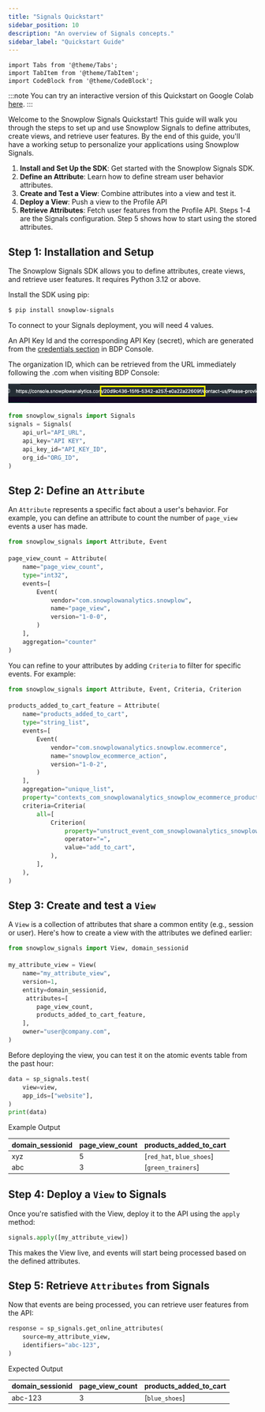 ```yaml
---
title: "Signals Quickstart"
sidebar_position: 10
description: "An overview of Signals concepts."
sidebar_label: "Quickstart Guide"
---
```

```mdx-code-block
import Tabs from '@theme/Tabs';
import TabItem from '@theme/TabItem';
import CodeBlock from '@theme/CodeBlock';
```

:::note 
You can try an interactive version of this Quickstart on Google Colab [here](https://colab.research.google.com/drive/1ExqheS4lIuJRs0wk0B6sxaYfnZGcTYUv).
:::


Welcome to the Snowplow Signals Quickstart! This guide will walk you through the steps to set up and use Snowplow Signals to define attributes, create views, and retrieve user features. By the end of this guide, you'll have a working setup to personalize your applications using Snowplow Signals.

1. **Install and Set Up the SDK**: Get started with the Snowplow Signals SDK.
2. **Define an Attribute**: Learn how to define stream user behavior attributes.
3. **Create and Test a View**: Combine attributes into a view and test it.
4. **Deploy a View**: Push a view to the Profile API
5. **Retrieve Attributes**: Fetch user features from the Profile API.
Steps 1-4 are the Signals configuration. Step 5 shows how to start using the stored attributes.
## Step 1: Installation and Setup
The Snowplow Signals SDK allows you to define attributes, create views, and retrieve user features. It requires Python 3.12 or above.

Install the SDK using pip:

```bash
$ pip install snowplow-signals
```

To connect to your Signals deployment, you will need 4 values.

An API Key Id and the corresponding API Key (secret), which are generated from the [credentials section](https://console.snowplowanalytics.com/credentials) in BDP Console.

The organization ID, which can be retrieved from the URL immediately following the .com when visiting BDP Console:

![](../images/orgID.png)


```python
from snowplow_signals import Signals
signals = Signals(
    api_url="API_URL",
    api_key="API KEY",
    api_key_id="API_KEY_ID",
    org_id="ORG_ID",
)
```

## Step 2: Define an `Attribute`

An `Attribute` represents a specific fact about a user's behavior. For example, you can define an attribute to count the number of `page_view` events a user has made.

```python
from snowplow_signals import Attribute, Event

page_view_count = Attribute(
    name="page_view_count",
    type="int32",
    events=[
        Event(
            vendor="com.snowplowanalytics.snowplow",
            name="page_view",
            version="1-0-0",
        )
    ],
    aggregation="counter"
)
```
You can refine to your attributes by adding `Criteria` to filter for specific events. For example:

```python
from snowplow_signals import Attribute, Event, Criteria, Criterion

products_added_to_cart_feature = Attribute(
    name="products_added_to_cart",
    type="string_list",
    events=[
        Event(
            vendor="com.snowplowanalytics.snowplow.ecommerce",
            name="snowplow_ecommerce_action",
            version="1-0-2",
        )
    ],
    aggregation="unique_list",
    property="contexts_com_snowplowanalytics_snowplow_ecommerce_product_1[0].name",
    criteria=Criteria(
        all=[
            Criterion(
                property="unstruct_event_com_snowplowanalytics_snowplow_ecommerce_snowplow_ecommerce_action_1:type",
                operator="=",
                value="add_to_cart",
            ),
        ],
    ),
)
```

## Step 3: Create and test a `View`

A `View` is a collection of attributes that share a common entity (e.g., session or user). Here's how to create a view with the attributes we defined earlier:

```python
from snowplow_signals import View, domain_sessionid

my_attribute_view = View(
    name="my_attribute_view",
    version=1,
    entity=domain_sessionid,
     attributes=[
        page_view_count,
        products_added_to_cart_feature,
    ],
    owner="user@company.com",
)
```

Before deploying the view, you can test it on the atomic events table from the past hour:


```python
data = sp_signals.test(
    view=view,
    app_ids=["website"],
)
print(data)
```

Example Output

| **domain_sessionid** | **page_view_count** | **products_added_to_cart** |
|----------------------|--------------------|-----------------------------|
| xyz                  | 5                  | [`red_hat`, `blue_shoes`]   |
| abc                  | 3                  | [`green_trainers`]          | 


## Step 4: Deploy a `View` to Signals
Once you're satisfied with the View, deploy it to the API using the `apply` method:

```python
signals.apply([my_attribute_view])
```

This makes the View live, and events will start being processed based on the defined attributes.

## Step 5: Retrieve `Attributes` from Signals

Now that events are being processed, you can retrieve user features from the API:

```python
response = sp_signals.get_online_attributes(
    source=my_attribute_view,
    identifiers="abc-123",
)
```

Expected Output

| **domain_sessionid** | **page_view_count** | **products_added_to_cart** |
|-----------------------|---------------------|-----------------------------|
| abc-123              | 3                  | [`blue_shoes`]               |
